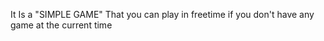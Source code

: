 
 
 It Is a "SIMPLE GAME" That you can play in freetime if you don't have any game at the current time 
